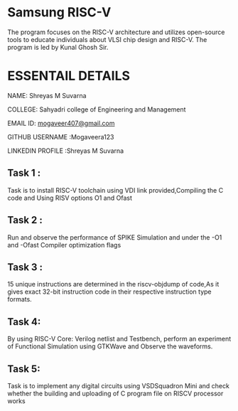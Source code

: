 
# Samsung RISC-V
The program focuses on the RISC-V architecture and utilizes open-source tools to educate individuals about VLSI chip design and RISC-V. The program is led by Kunal Ghosh Sir.

# ESSENTAIL DETAILS

NAME: Shreyas M Suvarna

COLLEGE: Sahyadri college of Engineering and Management

EMAIL ID: mogaveer407@gmail.com

GITHUB USERNAME :Mogaveera123

LINKEDIN PROFILE :Shreyas M Suvarna


## Task 1 :
Task is to install RISC-V toolchain using VDI link provided,Compiling the C code and Using RISV options O1 and Ofast

## Task 2 :
Run and observe the performance of SPIKE Simulation and under the -O1 and -Ofast Compiler optimization flags

## Task 3 :
15 unique instructions are determined in the riscv-objdump of code,As it gives exact 32-bit instruction code in their respective instruction type formats.

## Task 4: 
By using RISC-V Core: Verilog netlist and Testbench, perform an experiment of Functional Simulation using GTKWave and Observe the waveforms.

## Task 5: 
Task is to implement any digital circuits using VSDSquadron Mini and check whether the building and uploading of C program file on RISCV processor works

